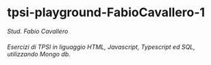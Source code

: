 # tpsi-playground-FabioCavallero-1

_Stud. Fabio Cavallero_

###### Esercizi di TPSI in liguaggio HTML, Javascript, Typescript ed SQL, utilizzando Mongo db.
